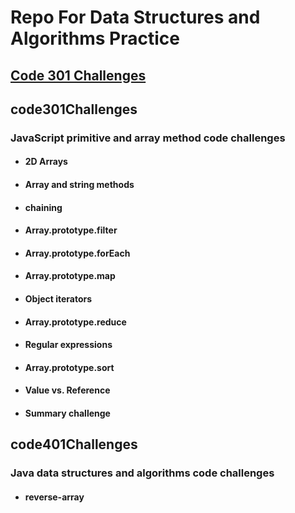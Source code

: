 # Repo For Data Structures and Algorithms Practice

## [Code 301 Challenges](./code301Challenges/)
## code301Challenges
### JavaScript primitive and array method code challenges
- #### 2D Arrays
- #### Array and string methods
- #### chaining
- #### Array.prototype.filter
- #### Array.prototype.forEach
- #### Array.prototype.map
- #### Object iterators
- #### Array.prototype.reduce
- #### Regular expressions
- #### Array.prototype.sort
- #### Value vs. Reference
- #### Summary challenge

## code401Challenges
### Java data structures and algorithms code challenges
- #### reverse-array